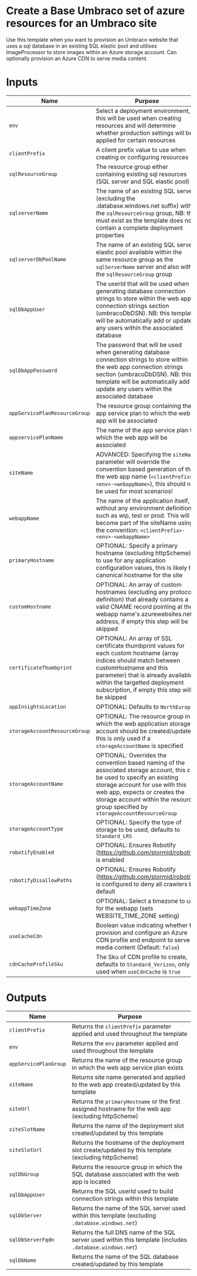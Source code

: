# Create a Base Umbraco set of azure resources for an Umbraco site

Use this template when you want to provision an Umbraco website that uses a sql database in an existing SQL elastic pool and utilises ImageProcessor to store images within an Azure storage account.  Can optionally provision an Azure CDN to serve media content.

# Inputs
| Name | Purpose |
|-|-|
|`env`|Select a deployment environment, this will be used when creating resources and will determine whether production settings will be applied for certain resources|
|`clientPrefix`|A client prefix value to use when creating or configuring resources|
|`sqlResourceGroup`|The resource group either containing existing sql resources (SQL server and SQL elastic pool)|
|`sqlserverName`|The name of an existing SQL server (excluding the .database.windows.net suffix) within the `sqlResourceGroup` group, NB: this must exist as the template does not contain a complete deployment properties|
|`sqlserverDbPoolName`|The name of an existing SQL server elastic pool available within the same resource group as the `sqlServerName` server and also within the `sqlResourceGroup` group|
|`sqlDbAppUser`|The userId that will be used when generating database connection strings to store within the web app connection strings section (umbracoDbDSN).  NB: this template will be automatically add or update any users within the associated database|
|`sqlDbAppPassword`|The password that will be used when generating database connection strings to store within the web app connection strings section (umbracoDbDSN).  NB: this template will be automatically add or update any users within the associated database|
|`appServicePlanResourceGroup`|The resource group containing the app service plan to which the web app will be associated|
|`appservicePlanName`|The name of the app service plan to which the web app will be associated|
|`siteName`|ADVANCED: Specifying the `siteName` parameter will override the convention based generation of the the web app name (`<clientPrefix>-<env>-<webappName>`), this should not be used for most scenarios!|
|`webappName`|The name of the application itself, without any environment definition such as wip, test or prod.  This will become part of the siteName using the convention: `<clientPrefix>-<env>-<webappName>`|
|`primaryHostname`|OPTIONAL: Specify a primary hostname (excluding httpScheme) to use for any application configuration values, this is likely the canonical hostname for the site|
|`customHostname`|OPTIONAL: An array of custom hostnames (excluding any protocol definition) that already contains a valid CNAME record pointing at the webapp name's azurewebsites.net address, if empty this step will be skipped|
|`certificateThumbprint`|OPTIONAL: An array of SSL certificate thumbprint values for each custom hostname (array indices should match between customHostname and this parameter) that is already available within the targetted deployment subscription, if empty this step will be skipped|
|`appInsightsLocation`|OPTIONAL: Defaults to `NorthEurope`|
|`storageAccountResourceGroup`|OPTIONAL: The resource group in which the web application storage account should be created/updated, this is only used if a `storageAccountName` is specified|
|`storageAccountName`|OPTIONAL: Overrides the convention based naming of the associated storage account, this can be used to specify an existing storage account for use with this web app, expects or creates the storage account within the resource group specified by `storageAccountResourceGroup`|
|`storageAccountType`|OPTIONAL: Specify the type of storage to be used, defaults to `Standard_LRS`|
|`robotifyEnabled`|OPTIONAL: Ensures Robotify (https://github.com/stormid/robotify) is enabled|
|`robotifyDisallowPaths`|OPTIONAL: Ensures Robotify (https://github.com/stormid/robotify) is configured to deny all crawlers by default|
|`webappTimeZone`|OPTIONAL: Select a timezone to use for the webapp (sets WEBSITE_TIME_ZONE setting)|
|`useCacheCdn`|Boolean value indicating whether to provision and configure an Azure CDN profile and endpoint to serve media content (Default: `false`)|
|`cdnCacheProfileSku`|The Sku of CDN profile to create, defaults to `Standard_Verizon`, only used when `useCdnCache` is `true`|

# Outputs
| Name | Purpose |
|-|-|
|`clientPrefix`|Returns the `clientPrefix` parameter applied and used throughout the template|
|`env`|Returns the `env` parameter applied and used throughout the template|
|`appServicePlanGroup`|Returns the name of the resource group in which the web app service plan exists|
|`siteName`|Returns site name generated and applied to the web app created/updated by this template|
|`siteUrl`|Returns the `primaryHostname` or the first assigned hostname for the web app (excluding httpScheme)|
|`siteSlotName`|Returns the name of the deployment slot created/updated by this template|
|`siteSlotUrl`|Returns the hostname of the deployment slot create/updated by this template (excluding httpScheme)|
|`sqlDbGroup`|Returns the resource group in which the SQL database associated with the web app is located|
|`sqlDbAppUser`|Returns the SQL userId used to build connection strings within this template|
|`sqlDbServer`|Returns the name of the SQL server used within this template (excluding `.database.windows.net`)|
|`sqlDbServerFqdn`|Returns the full DNS name of the SQL server used within this template (includes `.database.windows.net`)|
|`sqlDbName`|Returns the name of the SQL database created/updated by this template|